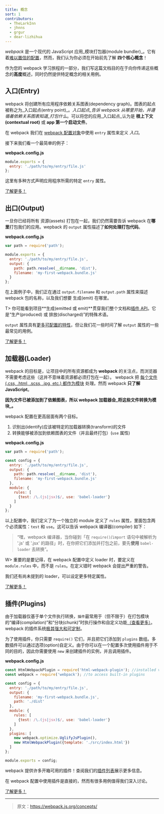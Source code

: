 ```yaml
---
title: 概念
sort: 1
contributors:
  - TheLarkInn
  - jhnns
  - grgur
  - dear-lizhihua
---
```


*webpack* 是一个现代的 JavaScript 应用_模块打包器(module bundler)_。它有着[难以置信的配置](/configuration)，然而，我们认为你必须在开始前先了解 **四个核心概念**！

作为您的 webpack 学习旅程的一部分，我们写这篇文档目的在于向你传递这些概念的**高度**概述，同时仍然提供特定概念的相关用例。

## 入口(Entry)

webpack 将创建所有应用程序依赖关系图表(dependency graph)。图表的起点被称之为_入口起点(entry point)_。_入口起点_告诉 webpack _从哪里开始_，并遵循着依赖关系图表知道_打包什么_。可以将您的应用_入口起点_认为是 **根上下文(contextual root)** 或 **app 第一个启动文件**。

在 webpack 我们在 [webpack 配置对象](/configuration)中使用 `entry` 属性来定义 _入口_。

接下来我们看一个最简单的例子：

**webpack.config.js**

```javascript
module.exports = {
  entry: './path/to/my/entry/file.js'
};
```

这里有多种方式声明应用程序所需的特定 `entry` 属性。

[了解更多！](/concepts/entry-points)

## 出口(Output)

一旦你已经将所有 资源(assets) 打包在一起，我们仍然需要告诉 webpack 在**哪里**打包我们的应用。wepback 的 `output` 属性描述了**如何处理打包代码**。

**webpack.config.js**

```javascript
var path = require('path');

module.exports = {
  entry: './path/to/my/entry/file.js',
  output: {
    path: path.resolve(__dirname, 'dist'),
    filename: 'my-first-webpack.bundle.js'
  }
};
```

在上面例子中，我们正在通过 `output.filename` 和 `output.path` 属性来描述 webpack 包的名称，以及我们想要 生成(emit) 在哪里。

T> 你可能看到项目**生成(emitted 或 emit)**贯穿我们整个文档和[插件 API](/api/plugins)。它是“生产(produced) 或 排放(discharged)”的特殊术语。

 `output` 属性具有[更多可配置的特性](/configuration/output)，但让我们花一些时间了解 `output` 属性的一些最常见的用例。

[了解更多！](/concepts/output)


## 加载器(Loader)

webpack 的目标是，让项目中的所有资源都成为 **webpack** 的关注点，而浏览器不需要考虑这些（这并不意味着资源都必须打包在一起）。 webpack 把 [每个文件(.css, .html, .scss, .jpg, etc.) 都作为模块](/concepts/modules) 处理。然而 webpack **只了解 JavaScript**。

**因为文件已被添加到了依赖图表，所以 webpack 加载器会_将这些文件转换为模块_。**

webpack 配置在更高层面有两个目标。

1. 识别出(identify)应该被特定的加载器转换(transform)的文件
2. 转换能够被添加到依赖图表的文件（并且最终打包）(`use` 属性)

**webpack.config.js**

```javascript
var path = require('path');

const config = {
  entry: './path/to/my/entry/file.js',
  output: {
    path: path.resolve(__dirname, 'dist'),
    filename: 'my-first-webpack.bundle.js'
  },
  module: {
    rules: [
      {test: /\.(js|jsx)$/, use: 'babel-loader'}
    ]
  }
};
```

以上配置中，我们定义了为一个独立的 module 定义了 `rules` 属性，里面包含两个必须属性：`test` 和 `use`。这可以告诉 webpack 编译器(compiler) 如下：

> “嘿，webpack 编译器，当你碰到「在 `require()`/`import` 语句中被解析为 '.js' 或 '.jsx' 的路径」时，在你把它们添加并打包之前，要先**使用** `babel-loader` 去转换”。

W> 重要的是要记得，在 webpack 配置中定义 loader 时，要定义在 `module.rules` 中，而不是 `rules`。在定义错时 webpack 会提出严重的警告。

我们还有尚未提到的 loader，可以设定更多特定属性。

[了解更多！](/concepts/loaders)

## 插件(Plugins)

由于加载器仅基于单个文件执行转换，`插件`最常用于（但不限于）在打包模块的“编译(compilation)”和“分块(chunk)”时执行操作和自定义功能[（查看更多）](/concepts/plugins)。webpack 的插件系统[极其强大和可定制](/api/plugins)。

为了使用插件，你只需要 `require()` 它们，并且把它们添加到 `plugins` 数组。多数插件可以通过选项(option)自定义。由于你可以在一个配置多次使用插件用于不同的目的，因此你需要使用 `new` 来创建插件的实例，并且调用插件。

**webpack.config.js**

```javascript
const HtmlWebpackPlugin = require('html-webpack-plugin'); //installed via npm
const webpack = require('webpack'); //to access built-in plugins

const config = {
  entry: './path/to/my/entry/file.js',
  output: {
    filename: 'my-first-webpack.bundle.js',
    path: './dist'
  },
  module: {
    rules: [
      {test: /\.(js|jsx)$/, use: 'babel-loader'}
    ]
  },
  plugins: [
    new webpack.optimize.UglifyJsPlugin(),
    new HtmlWebpackPlugin({template: './src/index.html'})
  ]
};

module.exports = config;
```

webpack 提供许多开箱可用的插件！查阅我们的[插件列表](/plugins)展示更多信息。

在 webpack 配置中使用插件是直接的，然而有很多用例值得我们深入讨论。

[了解更多！](/concepts/plugins)

***

> 原文：https://webpack.js.org/concepts/